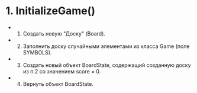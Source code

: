 # 1. InitializeGame()

- 1. Создать новую "Доску" (Board).
- 2. Заполнить доску случайными элементами из класса Game (поле SYMBOLS).
- 3. Создать новый объект BoardState, содержащий созданную доску из п.2 со значением score = 0.
- 4. Вернуть объект BoardState.
